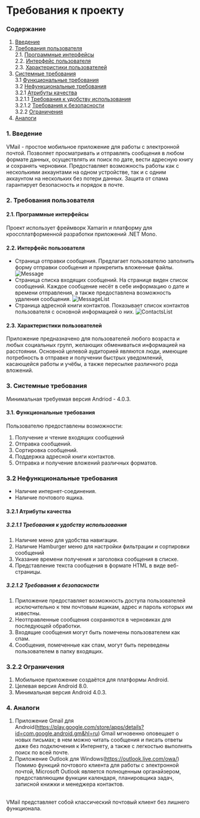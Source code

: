 # Требования к проекту
### Содержание
1. [Введение](#1)
2. [Требования пользователя](#2) <br>
  2.1. [Программные интерфейсы](#2.1) <br>
  2.2. [Интерфейс пользователя](#2.2) <br>
  2.3. [Характеристики пользователей](#2.3) <br>
3. [Системные требования](#3) <br>
  3.1 [Функциональные требования](#3.1) <br>
  3.2 [Нефункциональные требования](#3.2) <br>
    3.2.1 [Атрибуты качества](#3.2.1) <br>
      3.2.1.1 [Требования к удобству использования](#3.2.1.1) <br>
      3.2.1.2 [Требования к безопасности](#3.2.1.2) <br>
    3.2.2 [Ограничения](#3.2.2)
 4. [Аналоги](#4) <br>
  
### 1. Введение <a name="1"></a>
VMail - простое мобильное приложение для работы с электронной почтой. Позволяет просматривать и отправлять сообщения в любом формате данных, осуществлять их поиск по дате, вести адресную книгу и сохранять черновики. Предоставляет возможность работы как с несколькими аккаунтами на одном устройстве, так и с одним аккаунтом на нескольких без потери данных. Защита от спама гарантирует безопасность и порядок в почте.

### 2. Требования пользователя <a name="2"></a>
#### 2.1. Программные интерфейсы <a name="2.1"></a>
Проект использует фреймворк Xamarin и платформу для кроссплатформенной разработки приложений .NET Mono. 
#### 2.2. Интерфейс пользователя <a name="2.2"></a>
- Страница отправки сообщения.
Предлагает пользователю заполнить форму отправки сообщения и прикрепить вложенные файлы. 
  ![Message]( https://github.com/valerycadovic/VMail/blob/master/Mockups/Message.png)
- Страница списка входящих сообщений. 
На странице виден список сообщений. Каждое сообщение несёт в себе информацию о дате и времени отправления, а также предоставлена возможность удаления сообщения.
  ![MessageList]( https://github.com/valerycadovic/VMail/blob/master/Mockups/MessagesList.png)
- Страница адресной книги контактов.
Показывает список контактов пользователя с основной информацией о них.
  ![ContactsList]( https://github.com/valerycadovic/VMail/blob/master/Mockups/Contacts.png)
  
#### 2.3. Характеристики пользователей <a name="2.3"></a>
Приложение предназначено для пользователей любого возраста и любых социальных групп, желающих обмениваться информацией на расстоянии. Основной целевой аудиторией являются люди, имеющие потребность в отправке и получении быстрых уведомлений, касающейся работы и учёбы, а также пересылке различного рода вложений.
### 3. Системные требования <a name="3"></a>
Минимальная требуемая версия Andriod - 4.0.3.
#### 3.1. Функциональные требования <a name="3.1"></a>
Пользователю предоставлены возможности:
  1. Получение и чтение входящих сообщений
  2. Отправка сообщений.
  3. Сортировка сообщений.
  4. Поддержка адресной книги контактов.
  5. Отправка и получение вложений различных форматов.

### 3.2 Нефункциональные требования <a name="3.2"></a>
* Наличие интернет-соединения.
* Наличие почтового ящика.

<a name="quality_attributes"/>

#### 3.2.1 Атрибуты качества <a name="3.2.1"></a>

<a name="requirements_for_ease_of_use"/>

##### 3.2.1.1 Требования к удобству использования <a name="3.2.1.1"></a>
1. Наличие меню для удобства навигации.
2. Наличие Hamburger меню для настройки фильтрации и сортировки сообщений
3. Указание времени получения и заголовка сообщения в списке.
4. Представление текста сообщения в формате HTML в виде веб-страницы.

<a name="security_requirements"/>

##### 3.2.1.2 Требования к безопасности <a name="3.2.1.2"></a>
1. Приложение предоставляет возможность доступа пользователей исключительно к тем почтовым ящикам, адрес и пароль которых им известны.
2. Неотправленные сообщения сохраняются в черновиках для последующей обработки.
3. Входящие сообщения могут быть помечены пользователем как спам.
4. Сообщения, помеченные как спам, могут быть переведены пользователем в папку входящих.

### 3.2.2 Ограничения <a name="3.2.2"></a>
1. Мобильное приложение создаётся для платформы Android.
2. Целевая версия Android 8.0.
3. Минимальная версия Android 4.0.3.

### 4. Аналоги <a name="4"></a>
1. Приложение Gmail для Android(https://play.google.com/store/apps/details?id=com.google.android.gm&hl=ru)
Gmail мгновенно оповещает о новых письмах; в нем можно читать сообщения и писать ответы даже без подключения к Интернету, а также с легкостью выполнять поиск по всей почте.
2. Приложение Outlook для Windows(https://outlook.live.com/owa/)
Помимо функций почтового клиента для работы с электронной почтой, Microsoft Outlook является полноценным органайзером, предоставляющим функции календаря, планировщика задач, записной книжки и менеджера контактов.
 </br>
   VMail представляет собой классический почтовый клиент без лишнего функционала.